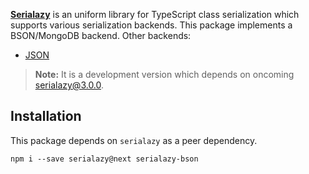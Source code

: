 [**Serialazy**](https://github.com/teq/serialazy) is an uniform library for TypeScript class serialization
which supports various serialization backends. This package implements a BSON/MongoDB backend. Other backends:
* [JSON](https://github.com/teq/serialazy)

> **Note:** It is a development version which depends on oncoming serialazy@3.0.0.

## Installation

This package depends on `serialazy` as a peer dependency.

`npm i --save serialazy@next serialazy-bson`

